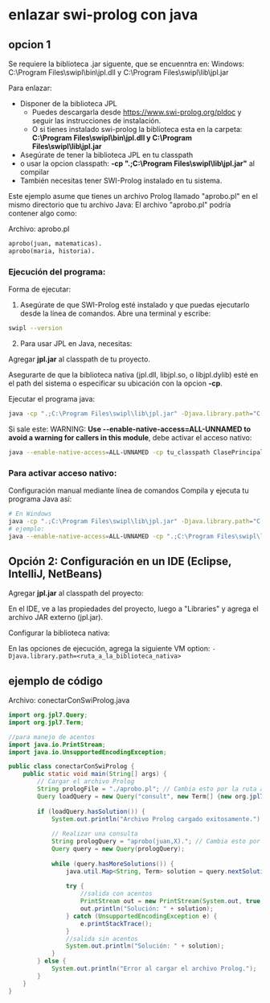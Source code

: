 # enlazar swi-prolog con java

## opcion 1

Se requiere la biblioteca .jar siguente, que se encuenntra en:
Windows: C:\Program Files\swipl\bin\jpl.dll y C:\Program Files\swipl\lib\jpl.jar

Para enlazar:

* Disponer de la biblioteca JPL
    * Puedes descargarla desde https://www.swi-prolog.org/pldoc y seguir las instrucciones de instalación.
    * O si tienes instalado swi-prolog la biblioteca esta en la carpeta: **C:\Program Files\swipl\bin\jpl.dll y C:\Program Files\swipl\lib\jpl.jar**
* Asegúrate de tener la biblioteca JPL en tu classpath
* o usar la opcion classpath: **-cp ".;C:\Program Files\swipl\lib\jpl.jar"** al compilar
* También necesitas tener SWI-Prolog instalado en tu sistema.

Este ejemplo asume que tienes un archivo Prolog llamado "aprobo.pl" en el mismo directorio que tu archivo Java: El archivo "aprobo.pl" podría contener algo como:

Archivo: aprobo.pl
```prolog
aprobo(juan, matematicas).
aprobo(maria, historia).
```
### Ejecución del programa:

Forma de ejecutar:

1. Asegúrate de que SWI-Prolog esté instalado y que puedas ejecutarlo desde la línea de comandos. Abre una terminal y escribe:

```sh
swipl --version
```

2. Para usar JPL en Java, necesitas:

Agregar **jpl.jar** al classpath de tu proyecto.

Asegurarte de que la biblioteca nativa (jpl.dll, libjpl.so, o libjpl.dylib) esté en el path del sistema o especificar su ubicación con la opcion **-cp**.

Ejecutar el programa java:

```sh
java -cp ".;C:\Program Files\swipl\lib\jpl.jar" -Djava.library.path="C:\Program Files\swipl\bin" conectarConSwiProlog.java
```

Si sale este: WARNING: **Use --enable-native-access=ALL-UNNAMED to avoid a warning for callers in this module**, debe activar el acceso nativo:

```sh
java --enable-native-access=ALL-UNNAMED -cp tu_classpath ClasePrincipal
```

### Para activar acceso nativo:

Configuración manual mediante línea de comandos
Compila y ejecuta tu programa Java así:

```sh
# En Windows
java -cp ".;C:\Program Files\swipl\lib\jpl.jar" -Djava.library.path="C:\Program Files\swipl\bin" MiClase
# ejemplo:
java --enable-native-access=ALL-UNNAMED -cp ".;C:\Program Files\swipl\lib\jpl.jar" -Djava.library.path="C:\Program Files\swipl\bin" conectarConSwiProlog.java
```

## Opción 2: Configuración en un IDE (Eclipse, IntelliJ, NetBeans)

Agregar **jpl.jar** al classpath del proyecto:

En el IDE, ve a las propiedades del proyecto, luego a "Libraries" y agrega el archivo JAR externo (jpl.jar).

Configurar la biblioteca nativa:

En las opciones de ejecución, agrega la siguiente VM option: 
`-Djava.library.path=<ruta_a_la_biblioteca_nativa>`

## ejemplo de código

Archivo: conectarConSwiProlog.java
```java
import org.jpl7.Query;
import org.jpl7.Term;

//para manejo de acentos
import java.io.PrintStream;
import java.io.UnsupportedEncodingException;

public class conectarConSwiProlog {
    public static void main(String[] args) {
        // Cargar el archivo Prolog
        String prologFile = "./aprobo.pl"; // Cambia esto por la ruta a tu archivo .pl
        Query loadQuery = new Query("consult", new Term[] {new org.jpl7.Atom(prologFile)});
        
        if (loadQuery.hasSolution()) {
            System.out.println("Archivo Prolog cargado exitosamente.");
            
            // Realizar una consulta
            String prologQuery = "aprobo(juan,X)."; // Cambia esto por tu consulta Prolog
            Query query = new Query(prologQuery);
            
            while (query.hasMoreSolutions()) {
                java.util.Map<String, Term> solution = query.nextSolution();
                
                try {
                    //salida con acentos
                    PrintStream out = new PrintStream(System.out, true, "UTF-8");
                    out.println("Solución: " + solution);
                } catch (UnsupportedEncodingException e) {
                    e.printStackTrace();
                }
                //salida sin acentos
                System.out.println("Solución: " + solution);
            }
        } else {
            System.out.println("Error al cargar el archivo Prolog.");
        }
    }
}
```